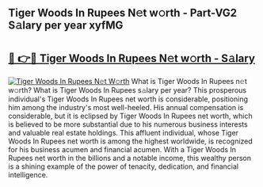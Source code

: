 ## Tiger Woods In Rupees N𝚎t w𝚘rth - Part-VG2 S𝚊lary per year xyfMG

# <h2><a href="http://gc1ddz2.nevu.top/?p=Tiger+Woods+In+Rupees">🔗 👉🔴 Tiger Woods In Rupees N𝚎t w𝚘rth - S𝚊lary</a></h2>

[![Tiger Woods In Rupees N𝚎t W𝚘rth](https://i.imgur.com/Oavwk0R.jpeg)](http://gc1ddz2.nevu.top/?p=Tiger+Woods+In+Rupees)
What is Tiger Woods In Rupees n𝚎t w𝚘rth? What is Tiger Woods In Rupees s𝚊lary per year?
This prosperous individual's Tiger Woods In Rupees net worth is considerable, positioning him among the industry's most well-heeled. His annual compensation is considerable, but it is eclipsed by Tiger Woods In Rupees net worth, which is believed to be more substantial due to his numerous business interests and valuable real estate holdings. This affluent individual, whose Tiger Woods In Rupees net worth is among the highest worldwide, is recognized for his business acumen and financial acumen. With a Tiger Woods In Rupees net worth in the billions and a notable income, this wealthy person is a shining example of the power of tenacity, dedication, and financial intelligence.
